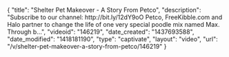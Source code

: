 {
    "title": "Shelter Pet Makeover - A Story From Petco",
    "description": "Subscribe to our channel: http:\/\/bit.ly\/12dY9oO Petco, FreeKibble.com and Halo partner to change the life of one very special poodle mix named Max. Through b...",
    "videoid": "146219",
    "date_created": "1437693588",
    "date_modified": "1418181190",
    "type": "captivate",
    "layout": "video",
    "url": "\/v\/shelter-pet-makeover-a-story-from-petco\/146219"
}